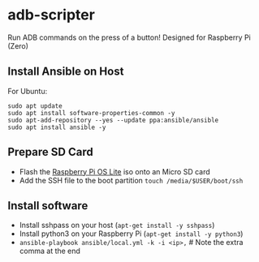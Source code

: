 # adb-scripter
Run ADB commands on the press of a button! Designed for Raspberry Pi (Zero)



## Install Ansible on Host
For Ubuntu:
```shell
sudo apt update
sudo apt install software-properties-common -y
sudo apt-add-repository --yes --update ppa:ansible/ansible
sudo apt install ansible -y
```
## Prepare SD Card

- Flash the [Raspberry Pi OS Lite](https://www.raspberrypi.org/downloads/raspberry-pi-os/) iso onto an Micro SD card
- Add the SSH file to the boot partition `touch /media/$USER/boot/ssh`


## Install software

- Install sshpass on your host (`apt-get install -y sshpass`)
- Install python3 on your Raspberry Pi (`apt-get install -y python3`)
- `ansible-playbook ansible/local.yml -k -i <ip>,` # Note the extra comma at the end